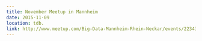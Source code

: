 ```yaml
---
title: November Meetup in Mannheim
date: 2015-11-09
location: tdb.
link: http://www.meetup.com/Big-Data-Mannheim-Rhein-Neckar/events/223437365/
---
```


